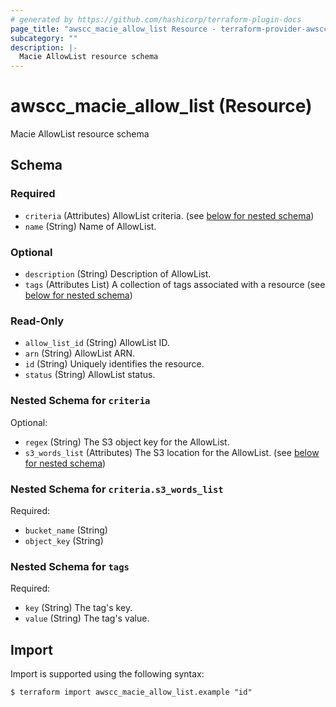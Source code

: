 ```yaml
---
# generated by https://github.com/hashicorp/terraform-plugin-docs
page_title: "awscc_macie_allow_list Resource - terraform-provider-awscc"
subcategory: ""
description: |-
  Macie AllowList resource schema
---
```


# awscc_macie_allow_list (Resource)

Macie AllowList resource schema



<!-- schema generated by tfplugindocs -->
## Schema

### Required

- `criteria` (Attributes) AllowList criteria. (see [below for nested schema](#nestedatt--criteria))
- `name` (String) Name of AllowList.

### Optional

- `description` (String) Description of AllowList.
- `tags` (Attributes List) A collection of tags associated with a resource (see [below for nested schema](#nestedatt--tags))

### Read-Only

- `allow_list_id` (String) AllowList ID.
- `arn` (String) AllowList ARN.
- `id` (String) Uniquely identifies the resource.
- `status` (String) AllowList status.

<a id="nestedatt--criteria"></a>
### Nested Schema for `criteria`

Optional:

- `regex` (String) The S3 object key for the AllowList.
- `s3_words_list` (Attributes) The S3 location for the AllowList. (see [below for nested schema](#nestedatt--criteria--s3_words_list))

<a id="nestedatt--criteria--s3_words_list"></a>
### Nested Schema for `criteria.s3_words_list`

Required:

- `bucket_name` (String)
- `object_key` (String)



<a id="nestedatt--tags"></a>
### Nested Schema for `tags`

Required:

- `key` (String) The tag's key.
- `value` (String) The tag's value.

## Import

Import is supported using the following syntax:

```shell
$ terraform import awscc_macie_allow_list.example "id"
```
